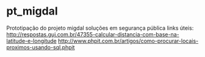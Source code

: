 # pt_migdal
Prototipação do projeto migdal soluções em segurança pública
links úteis:
http://respostas.guj.com.br/47355-calcular-distancia-com-base-na-latitude-e-longitude
http://www.phpit.com.br/artigos/como-procurar-locais-proximos-usando-sql.phpit
